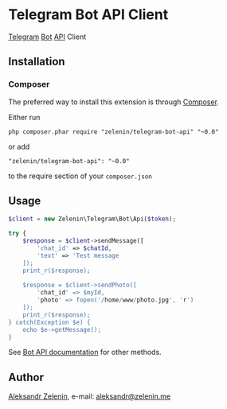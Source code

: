 # Telegram Bot API Client

[Telegram](https://telegram.org) [Bot](https://core.telegram.org/bots) [API](https://core.telegram.org/bots/api) Client

## Installation

### Composer

The preferred way to install this extension is through [Composer](http://getcomposer.org/).

Either run

```
php composer.phar require "zelenin/telegram-bot-api" "~0.0"
```

or add

```
"zelenin/telegram-bot-api": "~0.0"
```

to the require section of your ```composer.json```

## Usage

```php
$client = new Zelenin\Telegram\Bot\Api($token);

try {
    $response = $client->sendMessage([
        'chat_id' => $chatId,
        'text' => 'Test message
    ]);
    print_r($response);
    
    $response = $client->sendPhoto([
    	'chat_id' => $myId,
    	'photo' => fopen('/home/www/photo.jpg', 'r')
    ]);
    print_r($response);
} catch(Exception $e) {
    echo $e->getMessage();
}
```

See [Bot API documentation](https://core.telegram.org/bots/api) for other methods.

## Author

[Aleksandr Zelenin](https://github.com/zelenin/), e-mail: [aleksandr@zelenin.me](mailto:aleksandr@zelenin.me)
